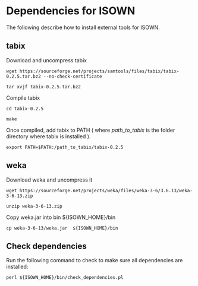 # Dependencies for ISOWN

The following describe how to install external tools for ISOWN. 

## tabix
Download and uncompress tabix
```$
wget https://sourceforge.net/projects/samtools/files/tabix/tabix-0.2.5.tar.bz2 --no-check-certificate

tar xvjf tabix-0.2.5.tar.bz2
```

Compile tabix 
```$
cd tabix-0.2.5

make 
```
Once compiled, add tabix to PATH ( where _path_to_tabix_ is the folder directory where tabix is installed ).
```$
export PATH=$PATH:/path_to_tabix/tabix-0.2.5
```

## weka 
Download weka and uncompress it
```$
wget https://sourceforge.net/projects/weka/files/weka-3-6/3.6.13/weka-3-6-13.zip

unzip weka-3-6-13.zip
```
Copy weka.jar into bin ${ISOWN_HOME}/bin
```$
cp weka-3-6-13/weka.jar  ${ISOWN_HOME}/bin
```
## Check dependencies
Run the following command to check to make sure all dependencies are installed:
```$
perl ${ISOWN_HOME}/bin/check_dependencies.pl 
```
